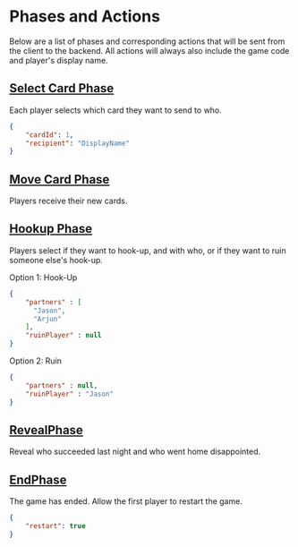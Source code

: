 # Phases and Actions

Below are a list of phases and corresponding actions that will be sent from the client to the backend. All actions will always also include the game code and player's display name.

## [Select Card Phase](docs/select-card-phase.md)

Each player selects which card they want to send to who.

```JSON
{
    "cardId": 1,
    "recipient": "DisplayName"
}
```

## [Move Card Phase](docs/move-card-phase.md)

Players receive their new cards.

## [Hookup Phase](docs/hookup-phase.md)

Players select if they want to hook-up, and with who, or if they want to ruin someone else's hook-up.

Option 1: Hook-Up

```JSON
{
    "partners" : [
      "Jason",
      "Arjun"
    ],
    "ruinPlayer" : null
}
```

Option 2: Ruin

```JSON
{
    "partners" : null,
    "ruinPlayer" : "Jason"
}
```

## [RevealPhase](docs/reveal-phase.md)

Reveal who succeeded last night and who went home disappointed.

## [EndPhase](docs/end-phase.md)

The game has ended. Allow the first player to restart the game.

```JSON
{
    "restart": true
}
```
